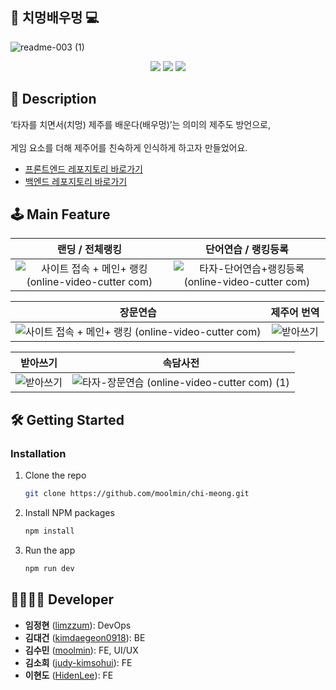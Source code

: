 ## 🍊 치멍배우멍 💻
![readme-003 (1)](https://github.com/user-attachments/assets/2858d191-4f28-4322-bb76-b1f13b47fff3)
<div align=center> 
<img src="https://img.shields.io/badge/react-61DAFB?style=for-the-badge&logo=react&logoColor=black"> 
<img src="https://img.shields.io/badge/spring-6DB33F?style=for-the-badge&logo=spring&logoColor=white"> 
<img src="https://img.shields.io/badge/amazonaws-232F3E?style=for-the-badge&logo=amazonaws&logoColor=white">
</div>

## 📖 Description
‘타자를 치면서(치멍) 제주를 배운다(배우멍)’는 의미의 제주도 방언으로, </br></br>
게임 요소를 더해 제주어를 친숙하게 인식하게 하고자 만들었어요.</br>
* [프론트엔드 레포지토리 바로가기](https://github.com/sambonghada/chi-mung-fe)
* [백엔드 레포지토리 바로가기](https://github.com/sambonghada/chi-mung-be)
  


## 🕹️ Main Feature
|랜딩 / 전체랭킹 |단어연습 / 랭킹등록|
|:---:|:---:|
|![사이트 접속 + 메인+ 랭킹 (online-video-cutter com)](https://github.com/user-attachments/assets/5a8ca9c5-148c-46fb-986d-6eb4ea44a86a)|![타자-단어연습+랭킹등록 (online-video-cutter com)](https://github.com/user-attachments/assets/8bf7e980-00f4-45b8-81a0-6170935e452d)|

|장문연습 |제주어 번역|
|:---:|:---:|
|![사이트 접속 + 메인+ 랭킹 (online-video-cutter com)](https://github.com/user-attachments/assets/5a8ca9c5-148c-46fb-986d-6eb4ea44a86a)|![받아쓰기](https://github.com/user-attachments/assets/b931fa44-90a9-48fe-a114-bc7382bdf291)|



|받아쓰기 |속담사전|
|:---:|:---:|
|![받아쓰기](https://github.com/user-attachments/assets/ef1054fb-a945-4cd5-befe-ff952d13a296)|![타자-장문연습 (online-video-cutter com) (1)](https://github.com/user-attachments/assets/d1bb013b-39d3-48cb-98c6-75503644134d)|









## 🛠️ Getting Started
### Installation
1. Clone the repo
   ```sh
   git clone https://github.com/moolmin/chi-meong.git
   ```
2. Install NPM packages
   ```sh
   npm install
   ```
3. Run the app
   ```sh
   npm run dev
   ```

   
## 👨‍👩‍👧‍👦 Developer
*  **임정현** ([limzzum](https://github.com/limzzum)): DevOps
*  **김대건** ([kimdaegeon0918](https://github.com/kimdaegeon0918)): BE
*  **김수민** ([moolmin](https://github.com/moolmin)): FE, UI/UX
*  **김소희** ([judy-kimsohui](https://github.com/judy-kimsohui)): FE
*  **이현도** ([HidenLee](https://github.com/HidenLee)): FE
